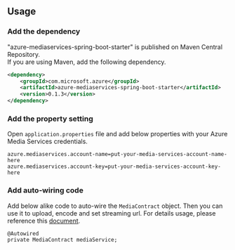 ## Usage

### Add the dependency

"azure-mediaservices-spring-boot-starter" is published on Maven Central Repository.  
If you are using Maven, add the following dependency.  

```xml
<dependency>
    <groupId>com.microsoft.azure</groupId>
    <artifactId>azure-mediaservices-spring-boot-starter</artifactId>
    <version>0.1.3</version>
</dependency>
```

### Add the property setting

Open `application.properties` file and add below properties with your Azure Media Services credentials.

```
azure.mediaservices.account-name=put-your-media-services-account-name-here
azure.mediaservices.account-key=put-your-media-services-account-key-here
```

### Add auto-wiring code

Add below alike code to auto-wire the `MediaContract` object. Then you can use it to upload, encode and set streaming url. For details usage, please reference this [document](https://docs.microsoft.com/en-us/azure/media-services/media-services-java-how-to-use).

```
@Autowired
private MediaContract mediaService;
```

